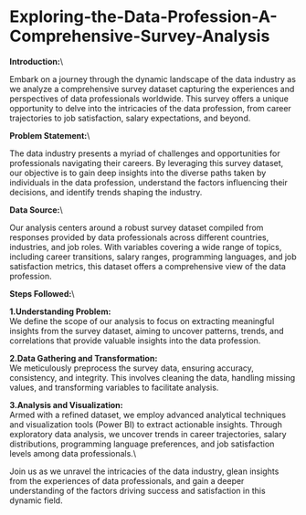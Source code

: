 # Exploring-the-Data-Profession-A-Comprehensive-Survey-Analysis

**Introduction:**\

Embark on a journey through the dynamic landscape of the data industry as we analyze a comprehensive survey dataset capturing the experiences and perspectives of data professionals worldwide. This survey offers a unique opportunity to delve into the intricacies of the data profession, from career trajectories to job satisfaction, salary expectations, and beyond.

**Problem Statement:**\

The data industry presents a myriad of challenges and opportunities for professionals navigating their careers. By leveraging this survey dataset, our objective is to gain deep insights into the diverse paths taken by individuals in the data profession, understand the factors influencing their decisions, and identify trends shaping the industry.

**Data Source:**\

Our analysis centers around a robust survey dataset compiled from responses provided by data professionals across different countries, industries, and job roles. With variables covering a wide range of topics, including career transitions, salary ranges, programming languages, and job satisfaction metrics, this dataset offers a comprehensive view of the data profession.

**Steps Followed:**\

**1.Understanding Problem:**\
We define the scope of our analysis to focus on extracting meaningful insights from the survey dataset, aiming to uncover patterns, trends, and correlations that provide valuable insights into the data profession.

**2.Data Gathering and Transformation:**\
We meticulously preprocess the survey data, ensuring accuracy, consistency, and integrity. This involves cleaning the data, handling missing values, and transforming variables to facilitate analysis.

**3.Analysis and Visualization:**\
Armed with a refined dataset, we employ advanced analytical techniques and visualization tools (Power BI) to extract actionable insights. Through exploratory data analysis, we uncover trends in career trajectories, salary distributions, programming language preferences, and job satisfaction levels among data professionals.\

Join us as we unravel the intricacies of the data industry, glean insights from the experiences of data professionals, and gain a deeper understanding of the factors driving success and satisfaction in this dynamic field.



